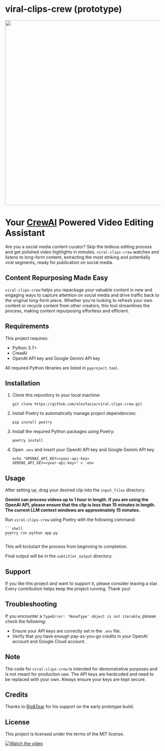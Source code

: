 # viral-clips-crew (prototype)

<div align="center">
  <img src="https://github.com/alexfazio/viral-clips-crew/assets/34505954/c69da629-06eb-4279-a5cb-0d8d7fc1dfee" width="600px" height="auto">
</div>

# Your [CrewAI](https://github.com/joaomdmoura/crewAI) Powered Video Editing Assistant

Are you a social media content curator? Skip the tedious editing process and get polished video highlights in minutes. `viral-clips-crew` watches and listens to long-form content, extracting the most striking and potentially viral segments, ready for publication on social media.

## Content Repurposing Made Easy

`viral-clips-crew` helps you repackage your valuable content in new and engaging ways to capture attention on social media and drive traffic back to the original long-form piece. Whether you're looking to refresh your own content or recycle content from other creators, this tool streamlines the process, making content repurposing effortless and efficient.

## Requirements

This project requires:

- Python 3.7+
- CrewAI
- OpenAI API key and Google Gemini API key

All required Python libraries are listed in `pyproject.toml`.

## Installation

1. Clone this repository to your local machine:

    ```shell
    git clone https://github.com/alexfazio/viral-clips-crew.git
    ```

2. Install Poetry to automatically manage project dependencies:

    ```shell
    pip install poetry
    ```

3. Install the required Python packages using Poetry:

    ```shell
    poetry install
    ```

4. Open `.env` and insert your OpenAI API key and Google Gemini API key.

    ```shell
   echo "OPENAI_API_KEY=<your-api-key>
   GEMINI_API_KEY=<your-api-key>" > .env
    ```

## Usage

After setting up, drag your desired clip into the `input_files` directory. 

**Gemini can process videos up to 1 hour in length. If you are using the OpenAI API, please ensure that the clip is less than 15 minutes in length. The current LLM context windows are approximately 15 minutes.**

Run `viral-clips-crew` using Poetry with the following command:

    ```shell
    poetry run python app.py
    ```

This will kickstart the process from beginning to completion.

Final output will be in the `subtitler_output` directory.

## Support

If you like this project and want to support it, please consider leaving a star. Every contribution helps keep the project running. Thank you!

## Troubleshooting

If you encounter a `TypeError: 'NoneType' object is not iterable`, please check the following:  
- Ensure your API keys are correctly set in the `.env` file.  
- Verify that you have enough pay-as-you-go credits in your OpenAI account and Google Cloud account.

## Note

The code for `viral-clips-crew` is intended for demonstrative purposes and is not meant for production use. The API keys are hardcoded and need to be replaced with your own. Always ensure your keys are kept secure.

## Credits

Thanks to [Rip&Tear](https://x.com/Cyb3rCh1ck3n) for his support on the early prototype build.

## License

This project is licensed under the terms of the MIT license.

[![Watch the video](https://i.imgur.com/TBD2bvj.png)](https://x.com/alxfazio/status/1791863931931078719)
